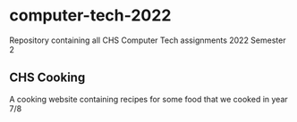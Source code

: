 # computer-tech-2022
Repository containing all CHS Computer Tech assignments 2022 Semester 2

## CHS Cooking
A cooking website containing recipes for some food that we cooked in year 7/8
